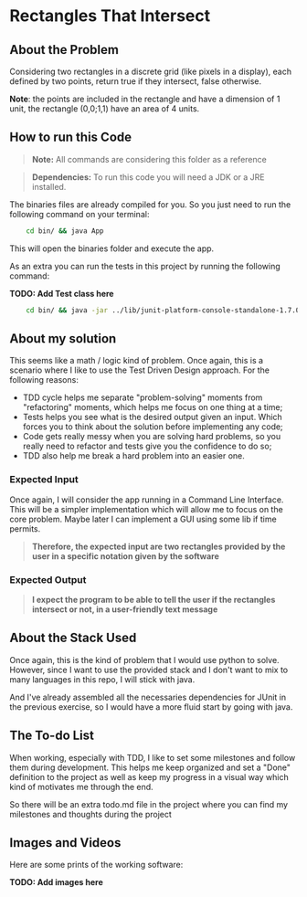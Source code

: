 # Rectangles That Intersect

## About the Problem

Considering two rectangles in a discrete grid (like pixels in a display), each defined by two points, return true if they intersect, false otherwise.

**Note**: the points are included in the rectangle and have a dimension of 1 unit, the rectangle (0,0;1,1) have an area of 4 units.

## How to run this Code

> **Note:** All commands are considering this folder as a reference

> **Dependencies:** To run this code you will need a JDK or a JRE installed.

The binaries files are already compiled for you. So you just need to run the following command on your terminal:

```bash
    cd bin/ && java App
```

This will open the binaries folder and execute the app.

As an extra you can run the tests in this project by running the following command:

**TODO: Add Test class here**

```bash
    cd bin/ && java -jar ../lib/junit-platform-console-standalone-1.7.0-all.jar -cp "." --select-class
```

## About my solution

This seems like a math / logic kind of problem. Once again, this is a scenario where I like to use the Test Driven Design approach. For the following reasons:

- TDD cycle helps me separate "problem-solving" moments from "refactoring" moments, which helps me focus on one thing at a time;
- Tests helps you see what is the desired output given an input. Which forces you to think about the solution before implementing any code;
- Code gets really messy when you are solving hard problems, so you really need to refactor and tests give you the confidence to do so;
- TDD also help me break a hard problem into an easier one.

### Expected Input

Once again, I will consider the app running in a Command Line Interface. This will be a simpler implementation which will allow me to focus on the core problem. Maybe later I can implement a GUI using some lib if time permits.

> **Therefore, the expected input are two rectangles provided by the user in a specific notation given by the software**

### Expected Output

> **I expect the program to be able to tell the user if the rectangles intersect or not, in a user-friendly text message**

## About the Stack Used

Once again, this is the kind of problem that I would use python to solve. However, since I want to use the provided stack and I don't want to mix to many languages in this repo, I will stick with java.

And I've already assembled all the necessaries dependencies for JUnit in the previous exercise, so I would have a more fluid start by going with java.

## The To-do List

When working, especially with TDD, I like to set some milestones and follow them during development. This helps me keep organized and set a "Done" definition to the project as well as keep my progress in a visual way which kind of motivates me through the end.

So there will be an extra todo.md file in the project where you can find my milestones and thoughts during the project

## Images and Videos

Here are some prints of the working software:

**TODO: Add images here**
